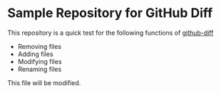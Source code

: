 # Sample Repository for GitHub Diff

This repository is a quick test for the following functions of [github-diff](https://github.com/alex-e-leon/github-diff)

* Removing files
* Adding files
* Modifying files
* Renaming files

This file will be modified.
